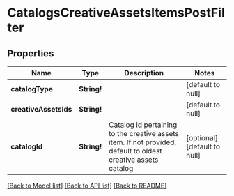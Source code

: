 # CatalogsCreativeAssetsItemsPostFilter

## Properties
Name | Type | Description | Notes
------------ | ------------- | ------------- | -------------
**catalogType** | **String!** |  | [default to null]
**creativeAssetsIds** | **String!** |  | [default to null]
**catalogId** | **String!** | Catalog id pertaining to the creative assets item. If not provided, default to oldest creative assets catalog | [optional] [default to null]

[[Back to Model list]](../README.md#documentation-for-models) [[Back to API list]](../README.md#documentation-for-api-endpoints) [[Back to README]](../README.md)


